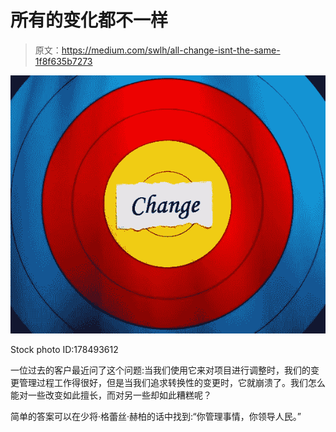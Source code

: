 # 所有的变化都不一样

> 原文：<https://medium.com/swlh/all-change-isnt-the-same-1f8f635b7273>

![](img/3ab314bbe54c159b512a5e9991c81d74.png)

Stock photo ID:178493612

一位过去的客户最近问了这个问题:当我们使用它来对项目进行调整时，我们的变更管理过程工作得很好，但是当我们追求转换性的变更时，它就崩溃了。我们怎么能对一些改变如此擅长，而对另一些却如此糟糕呢？

简单的答案可以在少将·格蕾丝·赫柏的话中找到:“你管理事情，你领导人民。”
